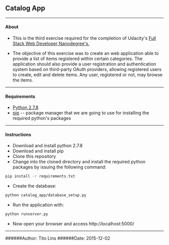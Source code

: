 ## Catalog App
-----------------------
#### About
* This is the third exercise required for the completion of Udacity's [Full Stack Web Developer Nanodegree's.](https://www.udacity.com/course/full-stack-web-developer-nanodegree--nd004)

* The objective of this exercise was to create an web application able to provide a list of items registered within certain categories. The application should also provide a user registration and authentication system based on third-party OAuth providers, allowing registered users to create, edit and delete items. Any user, registered or not, may browse the items.

-------------------
#### Requirements
* [Python 2.7.8](https://www.python.org)
* [pip](https://pypi.python.org/pypi/pip) -- package manager that we are going to use for installing the required python's packages

----------------
#### Instructions
* Download and install python 2.7.8
* Download and install pip
* Clone this repository
* Change into the cloned directory and install the required python packages by issuing the following command:
```bash
pip install -r requirements.txt
```
* Create the database:
```bash
python catalog_app/database_setup.py
```
* Run the application with:
```bash
python runserver.py
```
* Now open your browser and access http://localhost:5000/

---------------
######Author: Tito Lins
######Date: 2015-12-02
